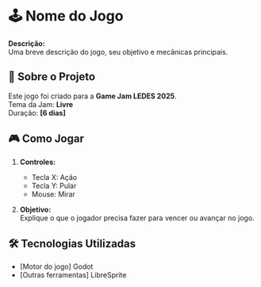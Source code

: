 # 🕹️ Nome do Jogo

**Descrição:**  
Uma breve descrição do jogo, seu objetivo e mecânicas principais.

## 📌 Sobre o Projeto

Este jogo foi criado para a **Game Jam LEDES 2025**.  
Tema da Jam: **Livre**  
Duração: **[6 dias]**  

## 🎮 Como Jogar

1. **Controles:**  
   - Tecla X: Ação  
   - Tecla Y: Pular  
   - Mouse: Mirar  

2. **Objetivo:**  
   Explique o que o jogador precisa fazer para vencer ou avançar no jogo.

## 🛠️ Tecnologias Utilizadas

- [Motor do jogo] Godot
- [Outras ferramentas] LibreSprite
